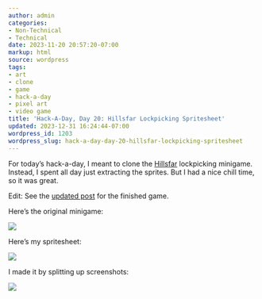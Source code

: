 ```yaml
---
author: admin
categories:
- Non-Technical
- Technical
date: 2023-11-20 20:57:20-07:00
markup: html
source: wordpress
tags:
- art
- clone
- game
- hack-a-day
- pixel art
- video game
title: 'Hack-A-Day, Day 20: Hillsfar Lockpicking Spritesheet'
updated: 2023-12-31 16:24:44-07:00
wordpress_id: 1203
wordpress_slug: hack-a-day-day-20-hillsfar-lockpicking-spritesheet
---
```

For today’s hack-a-day, I meant to clone the [Hillsfar][1] lockpicking minigame. Instead, I spent all day just extracting the sprites. But I had a nice chill time, so it was great.

Edit: See the [updated post][2] for the finished game.

Here’s the original minigame:

[![](https://blog.za3k.com/wp-content/uploads/2023/11/2023-11-20-223209_640x400_scrot.png)][3]

Here’s my spritesheet:

[![](https://blog.za3k.com/wp-content/uploads/2023/11/out-1024x597.png)][4]

I made it by splitting up screenshots:

[![](https://blog.za3k.com/wp-content/uploads/2023/11/hillsfar-lockpick-parts.png)][5]

[1]: https://en.wikipedia.org/wiki/Hillsfar
[2]: https://blog.za3k.com/hillsfar-lockpicking-20-complete/
[3]: https://blog.za3k.com/wp-content/uploads/2023/11/2023-11-20-223209_640x400_scrot.png
[4]: https://blog.za3k.com/wp-content/uploads/2023/11/out.png
[5]: https://blog.za3k.com/wp-content/uploads/2023/11/hillsfar-lockpick-parts.png
